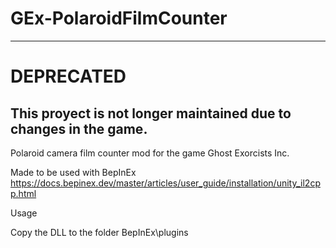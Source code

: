 # GEx-PolaroidFilmCounter

---
# DEPRECATED
This proyect is not longer maintained due to changes in the game. 
---

Polaroid camera film counter mod for the game Ghost Exorcists Inc.

Made to be used with BepInEx
https://docs.bepinex.dev/master/articles/user_guide/installation/unity_il2cpp.html

Usage

Copy the DLL to the folder BepInEx\plugins
